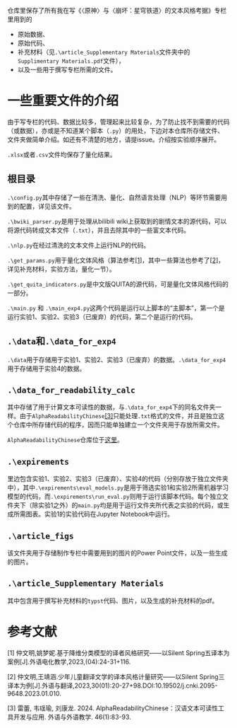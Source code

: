 仓库里保存了所有我在写《〈原神〉与〈崩坏：星穹铁道〉的文本风格考据》专栏里用到的
- 原始数据、
- 原始代码、
- 补充材料（见`.\article_Supplementary Materials`文件夹中的`Supplimentary Materials.pdf`文件），
- 以及一些用于撰写专栏所需的文件。

# 一些重要文件的介绍
由于写专栏的代码、数据比较多，管理起来比较复杂，为了防止找不到需要的代码（或数据），亦或是不知道某个脚本（`.py`）的用处，下边对本仓库所存储文件、文件夹做简单介绍。如还有不清楚的地方，请提issue。介绍按实验顺序展开。

`.xlsx`或者`.csv`文件均保存了量化结果。

## 根目录

`.\config.py`其中存储了一些在清洗、量化、自然语言处理（NLP）等环节需要用到的配置，详见该文件。


`.\bwiki_parser.py`是用于处理从bilibili wiki上获取到的剧情文本的源代码，可以将源代码转成文本文件（`.txt`），并且去除其中的一些富文本代码。

`.\nlp.py`在经过清洗的文本文件上运行NLP的代码。

`.\get_params.py`用于量化文体风格（算法参考[[1]](#1)，其中一些算法也参考了[[2]](#2)，详见补充材料，实验方法，量化一节）。

`.\get_quita_indicators.py`是中文版QUITA的源代码，可是量化文体风格代码的一部分。

`.\main.py` 和 `.\main_exp4.py`这两个代码是运行以上脚本的“主脚本”，第一个是运行实验1、实验2、实验3（已废弃）的代码，第二个是运行的代码。

## `.\data`和`.\data_for_exp4`

`.\data`用于存储用于实验1、实验2、实验3（已废弃）的数据。`.\data_for_exp4`用于存储用于实验4的数据。

## `.\data_for_readability_calc`
其中存储了用于计算文本可读性的数据，与`.\data_for_exp4`下的同名文件夹一样。由于`AlphaReadabilityChinese`[[3]](#3)只能处理`.txt`格式的文件，并且是独立这个仓库中所存储代码的程序，因而只能单独建立一个文件夹用于存放所需文件。

`AlphaReadabilityChinese`仓库位于[这里](https://github.com/leileibama/AlphaReadabilityChinese)。

## `.\expirements`
里边包含实验1、实验2、实验3（已废弃）、实验4的代码（分别存放于独立文件夹中），其中`.\expirements\eval_models.py`是用于筛选实验1和实验2所需机器学习模型的代码，而`.\expirements\run_eval.py`则用于运行该脚本代码。每个独立文件夹下（除实验1之外）的`main.py`均是用于运行文件夹所代表之实验的代码，或生成所需图表。实验1的实验代码在Jupyter Notebook中运行。

## `.\article_figs`

该文件夹用于存储制作专栏中需要用到的图片的Power Point文件，以及一些生成的图片。

## `.\article_Supplementary Materials`

其中包含用于撰写补充材料的`typst`代码、图片，以及生成的补充材料的pdf。




# 参考文献

<a id="1">[1]</a>
仲文明,姚梦妮.基于降维分类模型的译者风格研究——以Silent Spring五译本为案例[J].外语电化教学,2023,(04):24-31+116. 

<a id="2">[2]</a>
仲文明,王靖涵.少年儿童翻译文学的译本风格计量研究——以Silent Spring三译本为例[J].外语与翻译,2023,30(01):20-27+98.DOI:10.19502/j.cnki.2095-9648.2023.01.010. 

<a id="3">[3]</a>
雷蕾, 韦瑶瑜, 刘康龙. 2024. AlphaReadabilityChinese：汉语文本可读性工具开发与应用. 外语与外语教学. 46(1):83-93.